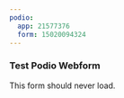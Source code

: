 ```yaml
---
podio:
  app: 21577376
  form: 15020094324
---
```


### Test Podio Webform

This form should never load.
